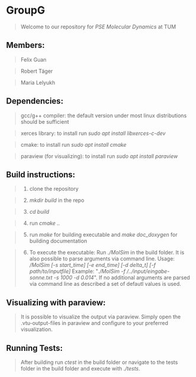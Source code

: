 # GroupG

>Welcome to our repository for *PSE Molecular Dynamics* at TUM 

## Members:

>Felix Guan

>Robert Täger

>Maria Lelyukh


## Dependencies: 

>gcc/g++ compiler: the default version under most linux distributions should be sufficient

>xerces library: to install run *sudo apt install libxerces-c-dev* 
    
>cmake: to install run *sudo apt install cmake*

>paraview (for visualizing): to install run *sudo apt install paraview*

## Build instructions:

>1. clone the repository

>2. *mkdir build* in the repo

>3. *cd build*

>4. run *cmake ..*

>5. run *make* for building executable and *make doc_doxygen* for building documentation

>6. To execute the executable: Run *./MolSim* in the build folder. 
It is also possible to parse arguments via command line. Usage: */MolSim [-s start_time] [-e end_time] [-d delta_t] [-f path/to/inputfile]*
Example: "*./MolSim -f /../input/eingabe-sonne.txt -s 1000 -d 0.014*".
If no additional arguments are parsed via command line as described a set of defautl values is used.

## Visualizing with paraview:

>It is possible to visualize the output via paraview. Simply open the .vtu-output-files in paraview and configure to your preferred visualization.

## Running Tests:
    
>After building run *ctest* in the build folder or navigate to the tests folder in the build folder and execute with *./tests*. 


